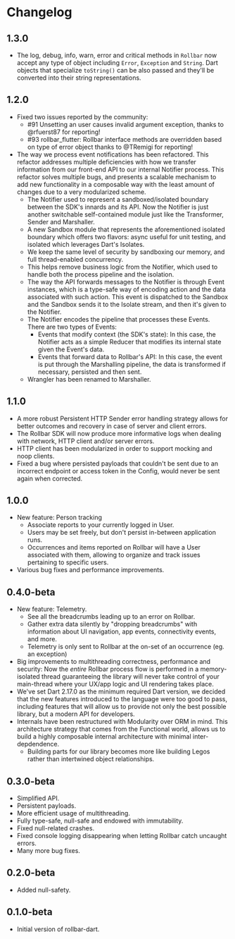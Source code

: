 # Changelog

## 1.3.0

- The log, debug, info, warn, error and critical methods in `Rollbar` now accept any type of object including `Error`, `Exception` and `String`. Dart objects that specialize `toString()` can be also passed and they'll be converted into their string representations.

## 1.2.0
- Fixed two issues reported by the community:
  - #91 Unsetting an user causes invalid argument exception, thanks to @rfuerst87 for reporting!
  - #93 rollbar_flutter: Rollbar interface methods are overridden based on type of error object thanks to @TRemigi for reporting!
- The way we process event notifications has been refactored. This refactor addresses multiple deficiencies with how we transfer information from our front-end API to our internal Notifier process. This refactor solves multiple bugs, and presents a scalable mechanism to add new functionality in a composable way with the least amount of changes due to a very modularized scheme.
  - The Notifier used to represent a sandboxed/isolated boundary between the SDK's innards and its API. Now the Notifier is just another switchable self-contained module just like the Transformer, Sender and Marshaller.
  - A new Sandbox module that represents the aforementioned isolated boundary which offers two flavors: async useful for unit testing, and isolated which leverages Dart's Isolates.
  - We keep the same level of security by sandboxing our memory, and full thread-enabled concurrency.
  - This helps remove business logic from the Notifier, which used to handle both the process pipeline and the isolation.
  - The way the API forwards messages to the Notifier is through Event instances, which is a type-safe way of encoding action and the data associated with such action. This event is dispatched to the Sandbox and the Sandbox sends it to the Isolate stream, and then it's given to the Notifier.
  - The Notifier encodes the pipeline that processes these Events. There are two types of Events:
    - Events that modify context (the SDK's state): In this case, the Notifier acts as a simple Reducer that modifies its internal state given the Event's data.
    - Events that forward data to Rollbar's API: In this case, the event is put through the Marshalling pipeline, the data is transformed if necessary, persisted and then sent.
  - Wrangler has been renamed to Marshaller.

## 1.1.0

- A more robust Persistent HTTP Sender error handling strategy allows for better outcomes and recovery in case of server and client errors.
- The Rollbar SDK will now produce more informative logs when dealing with network, HTTP client and/or server errors.
- HTTP client has been modularized in order to support mocking and noop clients.
- Fixed a bug where persisted payloads that couldn't be sent due to an incorrect endpoint or access token in the Config, would never be sent again when corrected.

## 1.0.0

- New feature: Person tracking
  - Associate reports to your currently logged in User.
  - Users may be set freely, but don't persist in-between application runs.
  - Occurrences and items reported on Rollbar will have a User associated with them, allowing to organize and track issues pertaining to specific users.
- Various bug fixes and performance improvements.

## 0.4.0-beta

- New feature: Telemetry.
  - See all the breadcrumbs leading up to an error on Rollbar.
  - Gather extra data silently by "dropping breadcrumbs" with information about UI navigation, app events, connectivity events, and more.
  - Telemetry is only sent to Rollbar at the on-set of an occurrence (eg. an exception)
- Big improvements to multithreading correctness, performance and security: Now the _entire_ Rollbar process flow is performed in a memory-isolated thread guaranteeing the library will never take control of your main-thread where your UX/app logic and UI rendering takes place.
- We've set Dart 2.17.0 as the minimum required Dart version, we decided that the new features introduced to the language were too good to pass, including features that will allow us to provide not only the best possible library, but a modern API for developers.
- Internals have been restructured with Modularity over ORM in mind. This architecture strategy that comes from the Functional world, allows us to build a highly composable internal architecture with minimal inter-depdendence.
  - Building parts for our library becomes more like building Legos rather than intertwined object relationships.

## 0.3.0-beta

- Simplified API.
- Persistent payloads.
- More efficient usage of multithreading.
- Fully type-safe, null-safe and endowed with immutability.
- Fixed null-related crashes.
- Fixed console logging disappearing when letting Rollbar catch uncaught errors.
- Many more bug fixes.

## 0.2.0-beta

- Added null-safety.

## 0.1.0-beta

- Initial version of rollbar-dart.
